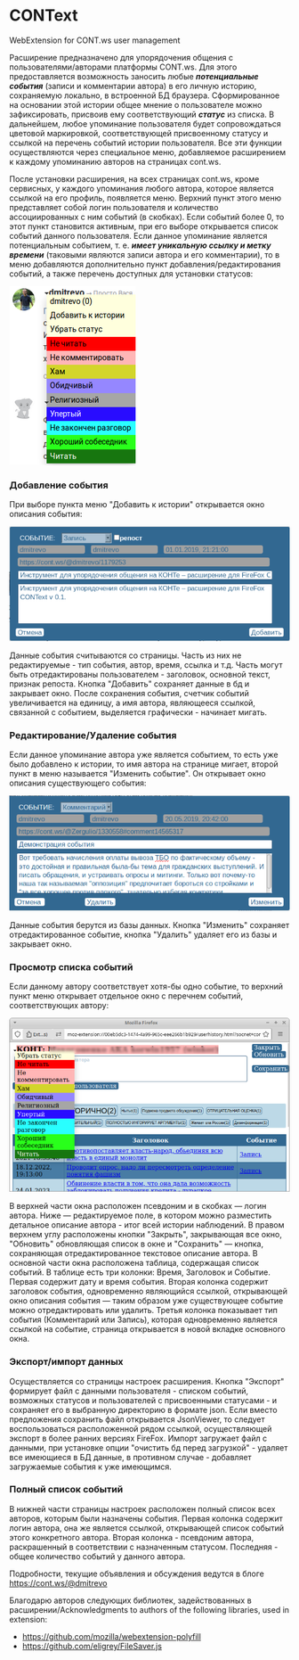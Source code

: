 # CONText
WebExtension for CONT.ws user management

Расширение предназначено для упорядочения общения с пользователями/авторами платформы CONT.ws. Для этого предоставляется возможность заносить любые ***потенциальные события*** (записи и комментарии автора) в его личную историю, сохраняемую локально, в встроенной БД браузера. Сформированное на основании этой истории общее мнение о пользователе можно зафиксировать, присвоив ему соответствующий ***статус*** из списка. В дальнейшем, любое упоминание пользователя будет сопровождаться цветовой маркировкой, соответствующей присвоенному статусу и ссылкой на перечень событий истории пользователя. Все эти функции осуществляются через специальное меню, добавляемое расширением к каждому упоминанию авторов на страницах cont.ws. 

После установки расширения, на всех страницах cont.ws, кроме сервисных, у каждого упоминания любого автора, которое является ссылкой на его профиль, появляется меню. 
Верхний пункт этого меню представляет собой логин пользователя и количество ассоциированных с ним событий (в скобках). Если событий более 0, то этот пункт становится активным, при его выборе открывается список событий данного пользователя.
Если данное упоминание является потенциальным событием, т. е. ***имеет уникальную ссылку и метку времени*** (таковыми являются записи автора и его комментарии), то в меню добавляются дополнительно пункт добавления/редактирования событий, а также перечень доступных для установки статусов:

![вид меню потенциального события](https://github.com/dmiandr/context/blob/devel/docs/img/menu_plain.png)

### Добавление события
При выборе пункта меню "Добавить к истории" открывается окно описания события:

![окно описания события - новое событие](https://github.com/dmiandr/context/blob/devel/docs/img/addevent.png)

Данные события считываются со страницы. Часть из них не редактируемые - тип события, автор, время, ссылка и т.д. Часть могут быть отредактированы пользователем - заголовок, основной текст, признак репоста. Кнопка "Добавить" сохраняет данные в бд и закрывает окно. После сохранения события, счетчик событий увеличивается на единицу, а имя автора, являющееся ссылкой, связанной с событием, выделяется графически - начинает мигать.

### Редактирование/Удаление события

Если данное упоминание автора уже является событием, то есть уже было добавлено к истории, то имя автора на странице мигает, второй пункт в меню называется "Изменить событие". Он открывает окно описания существующего события:

![окно описания события - существующее событие](https://github.com/dmiandr/context/blob/devel/docs/img/editevent.png)

Данные события берутся из базы данных. Кнопка "Изменить" сохраняет отредактированное событие, кнопка "Удалить" удаляет его из базы и закрывает окно.

### Просмотр списка событий

Если данному автору соответствует хотя-бы одно событие, то верхний пункт меню открывает отдельное окно с перечнем событий, соответствующих автору:

![перечень событий автора](https://github.com/dmiandr/context/blob/devel/docs/img/hist_window.png)

 В верхней части окна расположен псевдоним и в скобках — логин автора. Ниже — редактируемое поле, в котором можно разместить детальное описание автора - итог всей истории наблюдений. В правом верхнем углу расположены кнопки "Закрыть", закрывающая все окно, "Обновить" обновляющая список в окне и "Сохранить" — кнопка, сохраняющая отредактированное текстовое описание автора. 
 В основной части окна расположена таблица, содержащая список событий. В таблице есть три колонки: Время, Заголовок и Событие. Первая содержит дату и время события. Вторая колонка содержит заголовок события, одновременно являющийся ссылкой, открывающей окно описания события — таким образом уже существующее событие можно отредактировать или удалить. Третья колонка показывает тип события (Комментарий или Запись), которая одновременно является ссылкой на событие, страница открывается в новой вкладке основного окна.

### Экспорт/импорт данных
Осуществляется со страницы настроек расширения. Кнопка "Экспорт" формирует файл с данными пользователя - списком событий, возможных статусов и пользователей с присвоенными статусами - и сохраняет его в выбранную директорию в формате json. Если вместо предложения сохранить файл открывается JsonViewer, то следует воспользоваться расположенной рядом ссылкой, осуществляющей экспорт в более ранних версиях FireFox.
Импорт загружает файл с данными, при установке опции "очистить бд перед загрузкой" - удаляет все имеющиеся в БД данные, в противном случае - добавляет загружаемые события к уже имеющимся.

### Полный список событий
В нижней части страницы настроек расположен полный список всех авторов, которым были назначены события. Первая колонка содержит логин автора, она же является ссылкой, открывающей список событий этого конкретного автора. Вторая колонка - псевдоним автора, раскрашенный в соответствии с назначенным статусом. Последняя - общее количество событий у данного автора.

Подробности, текущие объявления и обсуждения ведутся в блоге https://cont.ws/@dmitrevo

Благодарю авторов следующих библиотек, задействованных в расширении/Acknowledgments to authors of the following libraries, used in extension:
* https://github.com/mozilla/webextension-polyfill
* https://github.com/eligrey/FileSaver.js

